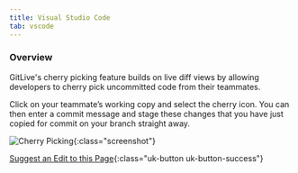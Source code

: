 ```yaml
---
title: Visual Studio Code
tab: vscode
---
```


### Overview

GitLive's cherry picking feature builds on live diff views by allowing developers to cherry pick uncommitted code from their teammates.

Click on your teammate’s working copy and select the cherry icon. You can then enter a commit message and stage these changes that you have just copied for commit on your branch straight away.


![Cherry Picking](/uploads/vscode-cherry-picking.gif "Cherry Picking"){:class="screenshot"}


[Suggest an Edit to this Page](https://github.com/GitLiveApp/GitLive/edit/master/_sections/cherry-picking-vscode.md){:class="uk-button uk-button-success"}
